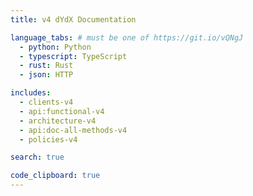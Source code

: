 ```yaml
---
title: v4 dYdX Documentation

language_tabs: # must be one of https://git.io/vQNgJ
  - python: Python
  - typescript: TypeScript
  - rust: Rust
  - json: HTTP

includes:
  - clients-v4
  - api:functional-v4
  - architecture-v4
  - api:doc-all-methods-v4
  - policies-v4

search: true

code_clipboard: true
---
```

